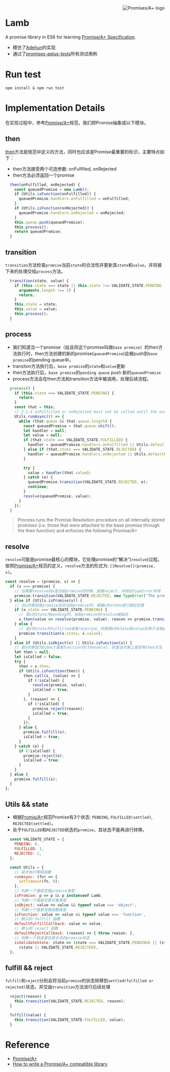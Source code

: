 <a href="https://promisesaplus.com/">
    <img src="https://promisesaplus.com/assets/logo-small.png" alt="Promises/A+ logo"
         title="Promises/A+ 1.0 compliant" align="right" />
</a>

# Lamb
A promise library in ES6 for learning [Promise/A+ Specification](https://promisesaplus.com/).

- 模仿了[Adehun](https://github.com/abdulapopoola/Adehun)的实现
- 通过了[promises-aplus-tests](https://github.com/promises-aplus/promises-tests)所有测试用例

# Run test
```shell
npm install & npm run test
```

# Implementation Details
在实现过程中，参考[Promise/A+](https://promisesaplus.com)规范，我们把Promise抽象成以下模块。

## then

[then](https://promisesaplus.com/#point-19)方法是规范中定义的方法，同时也应该是Promise最重要的标识，主要特点如下：

- then方法接受两个可选参数: onFulfilled, onRejected
- then方法必须返回一个promise

```javascript
  then(onFulfilled, onRejected) {
    const queuedPromise = new Lamb();
    if (Utils.isFunction(onFulfilled)) {
      queuedPromise.handlers.onFulfilled = onFulfilled;
    }
    if (Utils.isFunction(onRejected)) {
      queuedPromise.handlers.onRejected = onRejected;
    }
    this.queue.push(queuedPromise);
    this.process();
    return queuedPromise;
  }
```
## transition

`transition`方法检查`promise`当前`state`的合法性并更新其`state`和`value`，并将接下来的处理交给`process`方法。

```javascript
  transition(state, value) {
    if (this.state === state || this.state !== VALIDATE_STATE.PENDING || !Utils.isValidateState(state) ||
      arguments.length !== 2) {
      return;
    }
    this.state = state;
    this.value = value;
    this.process();
  }
```
## process
- 我们知道当一个promise（姑且将这个promise叫做`base promise`）的then方法执行时，then方法创建的新的promise(`queuedPromise`)会被push到`base promise`的pending queue中。
- transiton方法执行后，`base promise`的`state`和`value`更新
- then方法执行后，`base promise`的`pending queue` push 新的`queuedPromise`
- process方法会在then方法和transition方法中被调用，处理后续流程。

```javascript
  process() {
    if (this.state === VALIDATE_STATE.PENDING) {
      return;
    }
    const that = this;
    // 2.2.4 onFulfilled or onRejected must not be called until the execution context stack contains only platform code.
    Utils.runAsync(() => {
      while (that.queue && that.queue.length) {
        const queuedPromise = that.queue.shift();
        let handler = null;
        let value = null;
        if (that.state === VALIDATE_STATE.FULFILLED) {
          handler = queuedPromise.handlers.onFulfilled || Utils.defaultFulfillCallback;
        } else if (that.state === VALIDATE_STATE.REJECTED) {
          handler = queuedPromise.handlers.onRejected || Utils.defaultRejectCallback;
        }

        try {
          value = handler(that.value);
        } catch (e) {
          queuedPromise.transition(VALIDATE_STATE.REJECTED, e);
          continue;
        }
        resolve(queuedPromise, value);
      }
    });
  }
```

>Process runs the Promise Resolution procedure on all internally stored promises (i.e. those that were attached to the base promise through the then function) and enforces the following Promise/A+ 

## resolve

`resolve`可能是promise最核心的模块，它处理promise的“解决”(`resolve`)过程。依照[Promise/A+](https://promisesaplus.com/#point-44)规范的定义，`resolve`方法的形式为: `[[Resolve]](promise, x)`。


```javascript
const resolve = (promise, x) => {
  if (x === promise) {
    // 当需要resolve的x是当前promise的时候，直接reject，并抛出TypeError异常
    promise.transition(VALIDATE_STATE.REJECTED, new TypeError('The promise and its value refer to the same object.'));
  } else if (Utils.isPromise(x)) {
    // 当x的类型是promise且非当前promise时，根据x的state进行相应处理
    if (x.state === VALIDATE_STATE.PENDING) {
      // 若x的state为pending时，当前promise的resolve被延迟
      x.then(value => resolve(promise, value), reason => promise.transition(VALIDATE_STATE.REJECTED, reason));
    } else {
      // 若x的state为fulfilled或者rejected，则使用x的state和value应用于当前promise
      promise.transition(x.state, x.value);
    }
  } else if (Utils.isObject(x) || Utils.isFunction(x)) {
    // 若x的类型为Ojbect或者function时(thenable)，检查该对象上是否有then方法
    let then = null;
    let isCalled = false;
    try {
      then = x.then;
      if (Utils.isFunction(then)) {
        then.call(x, (value) => {
          if (!isCalled) {
            resolve(promise, value);
            isCalled = true;
          }
        }, (reason) => {
          if (!isCalled) {
            promise.reject(reason);
            isCalled = true;
          }
        });
      } else {
        promise.fulfill(x);
        isCalled = true;
      }
    } catch (e) {
      if (!isCalled) {
        promise.reject(e);
        isCalled = true;
      }
    }
  } else {
    promise.fulfill(x);
  }
};
```
## Utils && state

- 根据[Promis/A+](https://promisesaplus.com/#point-10)规范Promise有3个状态: `PENDING`, `FULFILLED(settled)`, `REJECTED(settled)`。
- 处于`FULFILLED`和`REJECTED`状态的`promise`，其状态不能再进行转移。

```javascript
  const VALIDATE_STATE = {
    PENDING: 0,
    FULFILLED: 1,
    REJECTED: 2,
  };

  const Utils = {
    // 异步执行帮助函数
    runAsync: (fn) => {
      setTimeout(fn, 0);
    },
    // 判断一个值是否是promise类型
    isPromise: p => p && p instanceof Lamb,
    // 判断一个值是否是对象类型
    isObject: value => value && typeof value === 'object',
    // 判断一个值是否是函数类型
    isFunction: value => value && typeof value === 'function',
    // 默认的`fulfill`函数
    defaultFulfillCallback: value => value,
    // 默认的`reject`函数
    defaultRejectCallback: (reason) => { throw reason; },
    // 判断一个状态是否是合法的promise状态
    isValidateState: state => (state === VALIDATE_STATE.PENDING) || (state === VALIDATE_STATE.FULFILLED) ||
      (state || VALIDATE_STATE.REJECTED),
  };
```

## fulfill && reject

`fulfill`和`reject`分别会将当前`promise`的状态转移到`settled(fulfilled or rejected)`状态，并交由`transition`方法进行后续处理

```javascript
  reject(reason) {
    this.transition(VALIDATE_STATE.REJECTED, reason);
  }

  fulfill(value) {
    this.transition(VALIDATE_STATE.FULFILLED, value);
  }
```

# Reference
- [Promise/A+](https://promisesaplus.com)
- [How to write a Promise/A+ compatible library](https://abdulapopoola.com/2015/02/23/how-to-write-a-promisea-compatible-library/)

